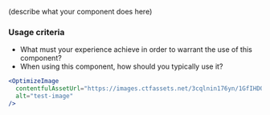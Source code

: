 (describe what your component does here)

### Usage criteria

- What must your experience achieve in order to warrant the use of this component?
- When using this component, how should you typically use it?

```jsx
<OptimizeImage
  contentfulAssetUrl="https://images.ctfassets.net/3cqlnin176yn/1GfIHDOb3n3uO3wVnKjHZ2/3a3c59c5caa91a315da1b3804cdf0b1b/Alpaca-lets-make-the-future-friendly-Hero-Banner-Tile.jpg"
  alt="test-image"
/>
```
